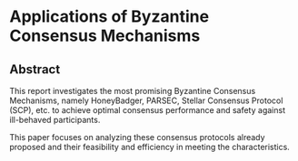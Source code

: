 # Applications of Byzantine Consensus Mechanisms  

## Abstract 

This report investigates the most promising Byzantine Consensus Mechanisms, namely HoneyBadger, PARSEC, Stellar Consensus Protocol (SCP), etc. to achieve optimal consensus performance and safety against ill-behaved participants.

This paper focuses on analyzing these consensus protocols already proposed and their feasibility and efficiency in meeting the characteristics.

